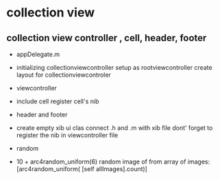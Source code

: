 collection view 
==============

collection view controller , cell, header, footer  
--------------
- appDelegate.m
- 
    initializing collectionviewcontroller
    setup as rootviewcontroller
    create layout for collectionviewcontroler

- viewcontroller
- 
    include cell
    register cell's nib
    
- header and footer 
- 
    create empty xib ui clas
    connect .h and .m with xib file
    dont' forget to register the nib in viewcontroller file	
    
- random
- 
    10 + arc4random_uniform(6)
    random image of from array of images: [arc4random_uniform( [self allImages].count)]